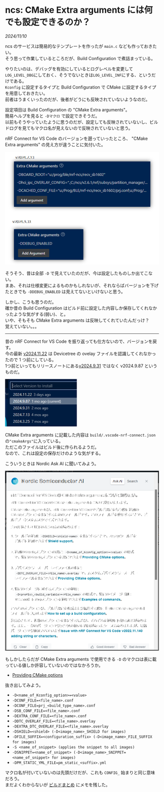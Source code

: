 # ncs: CMake Extra arguments には何でも設定できるのか？

_2024/11/10_

ncs のサービスは簡易的なテンプレートを作ったが `main.c` なども作っておきたい。  
そう思って作業しているところだが、Build Configuration で煮詰まっている。

やりたいのは、デバッグを有効にしているとログレベルを変更して`LOG_LEVEL_DBG`にしておく、そうでないときは`LOG_LEVEL_INF`にする、というだけである。  
`Kconfig` に設定するタイプと Build Configuration で CMake に設定するタイプを用意しておきたい。  
前者はうまくいったのだが、後者がどうにも反映されていないようなのだ。

設定項目は Build Configuration の "CMake Extra arguments"。  
簡易ヘルプを見ると `-Dマクロ` で設定できそうだ。  
以前もそうやっていたように思うのだが、設定しても反映されていないし、ビルドログを見てもマクロ名が見えないので反映されていないと思う。

nRF Connect for VS Code のバージョンを遡っていったところ、
"CMake Extra arguments" の見え方が違うことに気付いた。

![image](20241110a-1.png)

そうそう、昔は全部 `-D` で見えていたのだが、今は設定したものしか出てこない。  
まあ、それは仕様変更によるものかもしれないが、それならばバージョンを下げたときでも `-DDEBUG_ENABLED` は見えてないといけないと思う。

しかし、こうも思うのだ。  
確か昔の Build Configuration はビルド前に設定した内容しか保存してくれなかったような気がする(弱い)、と。  
いや、そもそも CMake Extra arguments は反映してくれていたんだっけ？  
覚えていない。。。

----

昔の nRF Connect for VS Code を振り返っても仕方ないので、バージョンを戻す。  
今の最新 [v2024.11.22](https://docs.nordicsemi.com/bundle/nrf-connect-vscode/page/release_notes/connect/2024.11.22.html) は Devicetree の ovelay ファイルを認識してくれなかったので 1 つ前にしている。  
1つ前といってもリリースノートにある[v2024.9.31](https://docs.nordicsemi.com/bundle/nrf-connect-vscode/page/release_notes/connect/2024.9.31.html) ではなく v2024.9.87 というものだ。

![image](20241110a-3.png)

CMake Extra arguments に記載した内容は `build/.vscode-nrf-connect.json`の`"cmakeArgs"`に入っている。  
ただこのファイルはビルド後に作られるようだ。  
なので、これは設定の保存だけのような気がする。

こういうときは Nordic Ask AI に聞いてみよう。

![image](20241110a-2.png)

もしかしたらだが CMake Extra arguments で使用できる `-D` のマクロは表に載っている値しか許容していないのではなかろうか。

* [Providing CMake options](https://docs.nordicsemi.com/bundle/ncs-latest/page/nrf/app_dev/config_and_build/cmake/index.html#providing_cmake_options)

抜き出してみよう。

* `-D<name_of_Kconfig_option>=<value>`
* `-DCONF_FILE=<file_name>.conf`
* `-DCONF_FILE=prj_<build_type_name>.conf`
* `-DSB_CONF_FILE=<file_name>.conf`
* `-DEXTRA_CONF_FILE=<file_name>.conf`
* `-DDTC_OVERLAY_FILE=<file_name>.overlay`
* `-DEXTRA_DTC_OVERLAY_FILE=<file_name>.overlay`
* `-DSHIELD=<shield> (-D<image_name>_SHIELD for images)`
* `-DFILE_SUFFIX=<configuration_suffix> (-D<image_name>_FILE_SUFFIX for images)`
* `-S <name_of_snippet> (applies the snippet to all images)`
* `-DSNIPPET=<name_of_snippet> (-D<image_name>_SNIPPET=<name_of_snippet> for images)`
* `-DPM_STATIC_YML_FILE=pm_static_<suffix>.yml`

マクロ名が付いていないのは先頭だけだが、これも `CONFIG_` 始まりと同じ意味だろう。  
まだよくわからないが [ビルドまとめ](/nrf/build.html) にメモを残した。
